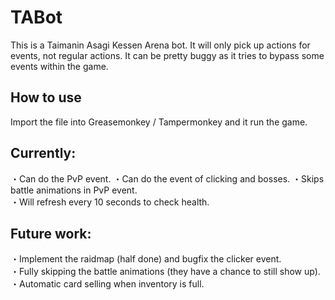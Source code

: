 # TABot

This is a Taimanin Asagi Kessen Arena bot.
It will only pick up actions for events, not regular actions.
It can be pretty buggy as it tries to bypass some events within the game.

## How to use

Import the file into Greasemonkey / Tampermonkey and it run the game.

## Currently:
・Can do the PvP event. 
・Can do the event of clicking and bosses.
・Skips battle animations in PvP event.  
・Will refresh every 10 seconds to check health.  

## Future work:
・Implement the raidmap (half done) and bugfix the clicker event.  
・Fully skipping the battle animations (they have a chance to still show up).  
・Automatic card selling when inventory is full.  
